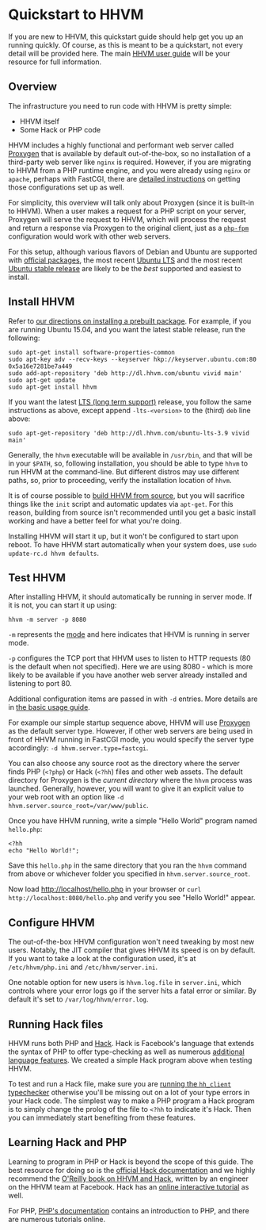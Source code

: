 # Quickstart to HHVM

If you are new to HHVM, this quickstart guide should help get you up an running quickly. Of course, as this is meant to be a quickstart, not every detail will be provided here. The main [HHVM user guide](..) will be your resource for full information.

## Overview

The infrastructure you need to run code with HHVM is pretty simple:

* HHVM itself
* Some Hack or PHP code

HHVM includes a highly functional and performant web server called [Proxygen](../deployment/hhvm-servers#proxygen) that is available by default out-of-the-box, so no installation of a third-party web server like `nginx` is required. However, if you are migrating to HHVM from a PHP runtime engine, and you were already using `nginx` or `apache`, perhaps with FastCGI, there are [detailed instructions](../deployment/hhvm-servers#fastcgi) on getting those configurations set up as well.

For simplicity, this overview will talk only about Proxygen (since it is built-in to HHVM). When a user makes a request for a PHP script on your server, Proxygen will serve the request to HHVM, which will process the request and return a response via Proxygen to the original client, just as a [`php-fpm`](http://php-fpm.org/) configuration would work with other web servers.

For this setup, although various flavors of Debian and Ubuntu are supported with [official packages](../installation/intro.md#prebuilt-packages), the most recent [Ubuntu LTS](../installation/linux.md#obtaining-lts-releases) and the most recent [Ubuntu stable release](../installation/linux.md#ubuntu-15.04-vivid) are likely to be the *best* supported and easiest to install.

## Install HHVM

Refer to [our directions on installing a prebuilt package](../installation/linux.md). For example, if you are running Ubuntu 15.04, and you want the latest stable release, run the following:

```
sudo apt-get install software-properties-common
sudo apt-key adv --recv-keys --keyserver hkp://keyserver.ubuntu.com:80 0x5a16e7281be7a449
sudo add-apt-repository 'deb http://dl.hhvm.com/ubuntu vivid main'
sudo apt-get update
sudo apt-get install hhvm
```

If you want the latest [LTS (long term support)](../installation/intro.md#lts-releases) release, you follow the same instructions as above, except append `-lts-<version>` to the (third) `deb` line above:

```
sudo apt-get-repository 'deb http://dl.hhvm.com/ubuntu-lts-3.9 vivid main'
```

Generally, the `hhvm` executable will be available in `/usr/bin`, and that will be in your `$PATH`, so, following installation, you should be able to type `hhvm` to run HHVM at the command-line. But different distros may use different paths, so, prior to proceeding, verify the installation location of `hhvm`.

It is of course possible to [build HHVM from source](../installation/intro.md), but you will sacrifice things like the `init` script and automatic updates via `apt-get`. For this reason, building from source isn't recommended until you get a basic install working and have a better feel for what you're doing.

Installing HHVM will start it up, but it won't be configured to start upon reboot. To have HHVM start automatically when your system does, use `sudo update-rc.d hhvm defaults`.

## Test HHVM

After installing HHVM, it should automatically be running in server mode. If it is not, you can start it up using:

```
hhvm -m server -p 8080
```

`-m` represents the [mode](../basic-usage/intro.md) and here indicates that HHVM is running in server mode.

`-p` configures the TCP port that HHVM uses to listen to HTTP requests (80 is the default when not specified). Here we are using 8080 - which is more likely to be available if you have another web server already installed and listening to port 80.

Additional configuration items are passed in with `-d` entries. More details are in [the basic usage guide](../basic-usage/server.md).

For example our simple startup sequence above, HHVM will use [Proxygen](../basic-usage/proxygen.md) as the default server type. However, if other web servers are being used in front of HHVM running in FastCGI mode, you would specify the server type accordingly: `-d hhvm.server.type=fastcgi`.

You can also choose any source root as the directory where the server finds PHP (`<?php`) or Hack (`<?hh`) files and other web assets. The default directory for Proxygen is the *current directory* where the `hhvm` process was launched. Generally, however, you will want to give it an explicit value to your web root with an option like `-d hhvm.server.source_root=/var/www/public`.

Once you have HHVM running, write a simple "Hello World" program named `hello.php`:

```
<?hh
echo "Hello World!";
```

Save this `hello.php` in the same directory that you ran the `hhvm` command from above or whichever folder you specified in `hhvm.server.source_root`.

Now load [http://localhost/hello.php](http://localhost:8080/hello.php) in your browser or `curl http://localhost:8080/hello.php` and verify you see "Hello World!" appear.

## Configure HHVM

The out-of-the-box HHVM configuration won't need tweaking by most new users. Notably, the JIT compiler that gives HHVM its speed is on by default. If you want to take a look at the configuration used, it's at `/etc/hhvm/php.ini` and `/etc/hhvm/server.ini`.

One notable option for new users is `hhvm.log.file` in `server.ini`, which controls where your error logs go if the server hits a fatal error or similar. By default it's set to `/var/log/hhvm/error.log`.

## Running Hack files

HHVM runs both PHP and [Hack](../../guides/hack/quickstart/quickstart.md). Hack is Facebook's language that extends the syntax of PHP to offer type-checking as well as numerous [additional language features](/hack). We created a simple Hack program above when testing HHVM. 

To test and run a Hack file, make sure you are [running the `hh_client` typechecker](../../guides/hack/typechecker/intro.md) otherwise you'll be missing out on a lot of your type errors in your Hack code. The simplest way to make a PHP program a Hack program is to simply change the prolog of the file to `<?hh` to indicate it's Hack. Then you can immediately start benefiting from these features.

## Learning Hack and PHP

Learning to program in PHP or Hack is beyond the scope of this guide. The best resource for doing so is the [official Hack documentation](../../guides/hack/quickstart.md) and we highly recommend the [O'Reilly book on HHVM and Hack](http://www.amazon.com/Hack-HHVM-Programming-Productivity-Breaking/dp/1491920874/), written by an engineer on the HHVM team at Facebook. Hack has an [online interactive tutorial](http://hacklang.org/tutorial/) as well.

For PHP, [PHP's documentation](http://docs.php.net/manual/en/getting-started.php) contains an introduction to PHP, and there are numerous tutorials online.
